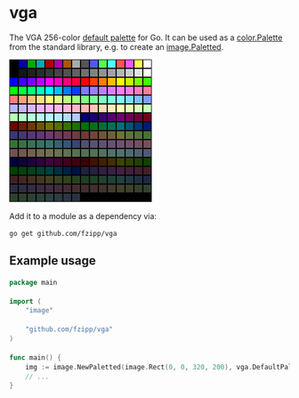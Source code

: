 # vga

The VGA 256-color [default palette](https://en.wikipedia.org/wiki/Video_Graphics_Array#Color_palette)
for Go. It can be used as a [color.Palette](https://golang.org/pkg/image/color/#Palette)
from the standard library, e.g. to create an [image.Paletted](https://golang.org/pkg/image/#Paletted).

![VGA 256-color default palette](demo/vga-palette-image/vga256_palette.png?raw=true "The VGA 256-color default palette")

Add it to a module as a dependency via:

```
go get github.com/fzipp/vga
```

## Example usage

```go
package main

import (
	"image"

	"github.com/fzipp/vga"
)

func main() {
	img := image.NewPaletted(image.Rect(0, 0, 320, 200), vga.DefaultPalette)
	// ...
}
```
